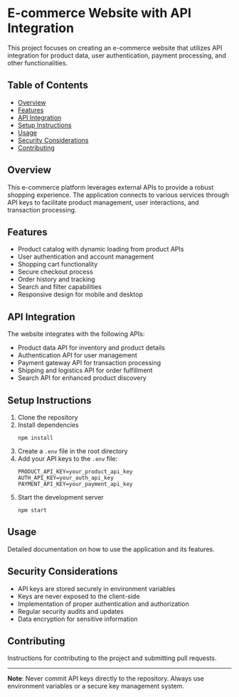 # E-commerce Website with API Integration

This project focuses on creating an e-commerce website that utilizes API integration for product data, user authentication, payment processing, and other functionalities.

## Table of Contents
- [Overview](#overview)
- [Features](#features)
- [API Integration](#api-integration)
- [Setup Instructions](#setup-instructions)
- [Usage](#usage)
- [Security Considerations](#security-considerations)
- [Contributing](#contributing)

## Overview
This e-commerce platform leverages external APIs to provide a robust shopping experience. The application connects to various services through API keys to facilitate product management, user interactions, and transaction processing.

## Features
- Product catalog with dynamic loading from product APIs
- User authentication and account management
- Shopping cart functionality
- Secure checkout process
- Order history and tracking
- Search and filter capabilities
- Responsive design for mobile and desktop

## API Integration
The website integrates with the following APIs:
- Product data API for inventory and product details
- Authentication API for user management
- Payment gateway API for transaction processing
- Shipping and logistics API for order fulfillment
- Search API for enhanced product discovery

## Setup Instructions
1. Clone the repository
2. Install dependencies
    ```
    npm install
    ```
3. Create a `.env` file in the root directory
4. Add your API keys to the `.env` file:
    ```
    PRODUCT_API_KEY=your_product_api_key
    AUTH_API_KEY=your_auth_api_key
    PAYMENT_API_KEY=your_payment_api_key
    ```
5. Start the development server
    ```
    npm start
    ```

## Usage
Detailed documentation on how to use the application and its features.

## Security Considerations
- API keys are stored securely in environment variables
- Keys are never exposed to the client-side
- Implementation of proper authentication and authorization
- Regular security audits and updates
- Data encryption for sensitive information

## Contributing
Instructions for contributing to the project and submitting pull requests.

---

**Note**: Never commit API keys directly to the repository. Always use environment variables or a secure key management system.